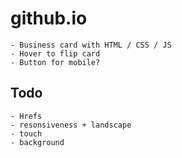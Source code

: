 # github.io
    - Business card with HTML / CSS / JS
    - Hover to flip card 
    - Button for mobile?

## Todo
    - Hrefs
    - resonsiveness + landscape
    - touch
    - background